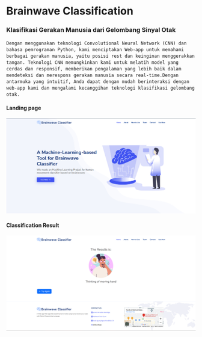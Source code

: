 # Brainwave Classification

### Klasifikasi Gerakan Manusia dari Gelombang Sinyal Otak

``
Dengan menggunakan teknologi Convolutional Neural Network (CNN) dan bahasa pemrograman Python, kami menciptakan Web-app untuk memahami berbagai gerakan manusia, yaitu posisi rest dan keinginan menggerakkan tangan. Teknologi CNN memungkinkan kami untuk melatih model yang cerdas dan responsif, memberikan pengalaman yang lebih baik dalam mendeteksi dan merespons gerakan manusia secara real-time.Dengan antarmuka yang intuitif, Anda dapat dengan mudah berinteraksi dengan web-app kami dan mengalami kecanggihan teknologi klasifikasi gelombang otak.
``

#### Landing page
![img.png](upload/ss1.png)

#### Classification Result
![img.png](upload/ss2.png)